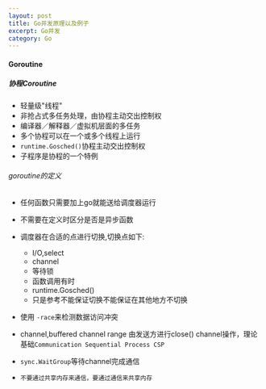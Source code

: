 ```yaml
---
layout: post
title: Go并发原理以及例子
excerpt: Go并发
category: Go
---
```


#### Goroutine

##### 协程Coroutine

- 轻量级"线程"
- 非抢占式多任务处理，由协程主动交出控制权
- 编译器／解释器／虚拟机层面的多任务
- 多个协程可以在一个或多个线程上运行
- `runtime.Gosched()`协程主动交出控制权
- 子程序是协程的一个特例

###### goroutine的定义

- 任何函数只需要加上go就能送给调度器运行
- 不需要在定义时区分是否是异步函数
- 调度器在合适的点进行切换,切换点如下:
  - I/O,select
  - channel
  - 等待锁
  - 函数调用有时
  - runtime.Gosched()
  - 只是参考不能保证切换不能保证在其他地方不切换
- 使用 `-race`来检测数据访问冲突
- channel,buffered channel range 由发送方进行close() channel操作，理论基础`Communication Sequential Process CSP`
- `sync.WaitGroup`等待channel完成通信

- `不要通过共享内存来通信，要通过通信来共享内存`


